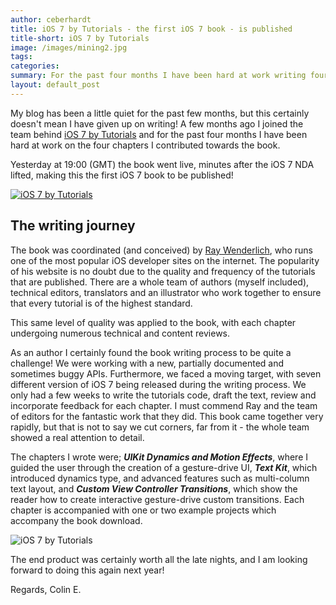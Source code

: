```yaml
---
author: ceberhardt
title: iOS 7 by Tutorials - the first iOS 7 book - is published
title-short: iOS 7 by Tutorials
image: /images/mining2.jpg
tags: 
categories: 
summary: For the past four months I have been hard at work writing four chapters for a book, iOS 7 by tutorials. Just yesterday, as the iOS 7 NDA was lifted, the book went on sale. 
layout: default_post
---
```


My blog has been a little quiet for the past few months, but this certainly doesn't mean I have given up on writing! A few months ago I joined the team behind [iOS 7 by Tutorials](http://www.raywenderlich.com/store/ios-7-by-tutorials?source=ceberhardt) and for the past four months I have been hard at work on the four chapters I contributed towards the book.

Yesterday at 19:00 (GMT) the book went live, minutes after the iOS 7 NDA lifted, making this the first iOS 7 book to be published!

<a href="http://www.raywenderlich.com/store/ios-7-by-tutorials?source=ceberhardt"><img src="{{ site.baseurl }}/ceberhardt/assets/ios7-by-tutorials.png" alt="iOS 7 by Tutorials"/></a>

## The writing journey

The book was coordinated (and conceived) by [Ray Wenderlich](http://www.raywenderlich.com/), who runs one of the most popular iOS developer sites on the internet. The popularity of his website is no doubt due to the quality and frequency of the tutorials that are published. There are a whole team of authors (myself included), technical editors, translators and an illustrator who work together to ensure that every tutorial is of the highest standard.

This same level of quality was applied to the book, with each chapter undergoing numerous technical and content reviews. 

As an author I certainly found the book writing process to be quite a challenge! We were working with a new, partially documented and sometimes buggy APIs. Furthermore, we faced a moving target, with seven different version of iOS 7 being released during the writing process. We only had a few weeks to write the tutorials code, draft the text, review and incorporate feedback for each chapter. I must commend Ray and the team of editors for the fantastic work that they did. This book came together very rapidly, but that is not to say we cut corners, far from it - the whole team showed a real attention to detail.

The chapters I wrote were; ***UIKit Dynamics and Motion Effects***, where I guided the user through the creation of a gesture-drive UI, ***Text Kit***, which introduced dynamics type, and advanced features such as multi-column text layout, and ***Custom View Controller Transitions***, which show the reader how to create interactive gesture-drive custom transitions. Each chapter is accompanied with one or two example projects which accompany the book download.

<img src="{{ site.baseurl }}/ceberhardt/assets/ios7-by-tutorials-screenshots.png" alt="iOS 7 by Tutorials"/>


The end product was certainly worth all the late nights, and I am looking forward to doing this again next year!

Regards, Colin E.